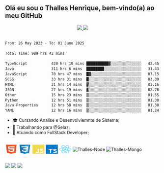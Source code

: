 ## Olá eu sou o Thalles Henrique, bem-vindo(a) ao meu GitHub

<div align="center">
  <a href="https://github.com/Thalles-HsA">
  <img height="180em" src="https://github-readme-stats.vercel.app/api?username=Thalles-HsA&show_icons=true&theme=radical&include_all_commits=true&count_private=true"/>
  <img height="180em" src="https://github-readme-stats.vercel.app/api/top-langs/?username=Thalles-HsA&exclude_repo=github-readme-stats,Pong,Freeway-JS&langs_count=5&theme=radical"/>
</div><br>
  
  <!--START_SECTION:waka-->

```txt
From: 26 May 2023 - To: 01 June 2025

Total Time: 989 hrs 42 mins

TypeScript           420 hrs 10 mins ██████████▓░░░░░░░░░░░░░░   42.45 %
Java                 311 hrs 6 mins  ████████░░░░░░░░░░░░░░░░░   31.43 %
JavaScript           70 hrs 47 mins  █▓░░░░░░░░░░░░░░░░░░░░░░░   07.15 %
SCSS                 33 hrs 31 mins  █░░░░░░░░░░░░░░░░░░░░░░░░   03.39 %
HTML                 31 hrs 14 mins  ▓░░░░░░░░░░░░░░░░░░░░░░░░   03.16 %
JSON                 27 hrs 19 mins  ▓░░░░░░░░░░░░░░░░░░░░░░░░   02.76 %
Other                15 hrs 23 mins  ▒░░░░░░░░░░░░░░░░░░░░░░░░   01.55 %
Python               12 hrs 51 mins  ▒░░░░░░░░░░░░░░░░░░░░░░░░   01.30 %
Java Properties      12 hrs 50 mins  ▒░░░░░░░░░░░░░░░░░░░░░░░░   01.30 %
YAML                 12 hrs 16 mins  ▒░░░░░░░░░░░░░░░░░░░░░░░░   01.24 %
```

<!--END_SECTION:waka-->

  - 🎓 Cursando Analise e Desenvolviemnte de Sistema;
  - 🌱 Trabalhando para @Selaz;
  - 🎯 Atuando como FullStack Developer;
 
<div style="display: inline_block"><br>
  <img align="center" alt="Thalles-HTML" height="30" width="40" src="https://raw.githubusercontent.com/devicons/devicon/master/icons/html5/html5-original.svg">
  <img align="center" alt="Thalles-CSS" height="30" width="40" src="https://raw.githubusercontent.com/devicons/devicon/master/icons/css3/css3-original.svg">
  <img align="center" alt="Thalles-Js" height="30" width="40" src="https://raw.githubusercontent.com/devicons/devicon/master/icons/javascript/javascript-plain.svg">
  <img align="center" alt="Thalles-Ts" height="30" width="40" src="https://raw.githubusercontent.com/devicons/devicon/master/icons/typescript/typescript-plain.svg">
  <img align="center" alt="Thalles-React" height="30" width="40" src="https://raw.githubusercontent.com/devicons/devicon/master/icons/react/react-original.svg">
  <img align="center" alt="Thalles-Node" height="30" width="40" src="https://cdn.jsdelivr.net/gh/devicons/devicon/icons/nodejs/nodejs-original.svg" />
  <img align="center" alt="Thalles-Mongo" height="30" width="40" src="https://cdn.jsdelivr.net/gh/devicons/devicon/icons/mongodb/mongodb-original.svg" />
  
</div>

 ##
  
<div>
  <a href="https://www.linkedin.com/in/thalles-hsa" target="_blank"><img src="https://img.shields.io/badge/-LinkedIn-%230077B5?style=for-the-badge&logo=linkedin&logoColor=white" target="_blank"></a> 
  <a href="https://instagram.com/thalleshsa" target="_blank"><img src="https://img.shields.io/badge/-Instagram-%23E4405F?style=for-the-badge&logo=instagram&logoColor=white" target="_blank"></a>
  <a href = "mailto:thsa.henrique@gmail.com"><img src="https://img.shields.io/badge/-Gmail-%23333?style=for-the-badge&logo=gmail&logoColor=white" target="_blank"></a>
   
</div>
